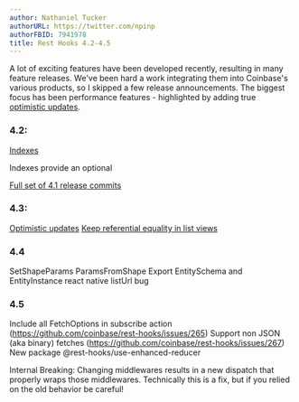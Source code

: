 ```yaml
---
author: Nathaniel Tucker
authorURL: https://twitter.com/npinp
authorFBID: 7941978
title: Rest Hooks 4.2-4.5
---
```


A lot of exciting features have been developed recently, resulting in many feature releases.
We've been hard a work integrating them into Coinbase's various products, so I skipped a few
release announcements. The biggest focus has been performance features - highlighted by
adding true [optimistic updates](https://resthooks.io/docs/guides/optimistic-updates).

<!--truncate-->

### 4.2:

[Indexes](https://github.com/coinbase/rest-hooks/issues/237)

Indexes provide an optional

[Full set of 4.1 release commits](https://github.com/coinbase/rest-hooks/releases/tag/rest-hooks%404.1.0)

### 4.3:

[Optimistic updates](https://github.com/coinbase/rest-hooks/issues/246)
[Keep referential equality in list views](https://github.com/coinbase/rest-hooks/issues/251)

### 4.4

SetShapeParams
ParamsFromShape
Export EntitySchema and EntityInstance
react native listUrl bug

### 4.5

Include all FetchOptions in subscribe action (https://github.com/coinbase/rest-hooks/issues/265)
Support non JSON (aka binary) fetches (https://github.com/coinbase/rest-hooks/issues/267)
New package @rest-hooks/use-enhanced-reducer

Internal Breaking:
Changing middlewares results in a new dispatch that properly wraps those middlewares. Technically this is
a fix, but if you relied on the old behavior be careful!
